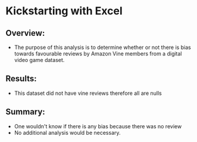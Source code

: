 # Kickstarting with Excel

## Overview:
  - The purpose of this analysis is to determine whether or not there is bias towards favourable reviews by Amazon Vine members from a digital video game dataset.

## Results:
  - This dataset did not have vine reviews therefore all are nulls
## Summary:
  - One wouldn't know if there is any bias because there was no review
  - No additional analysis would be necessary.
